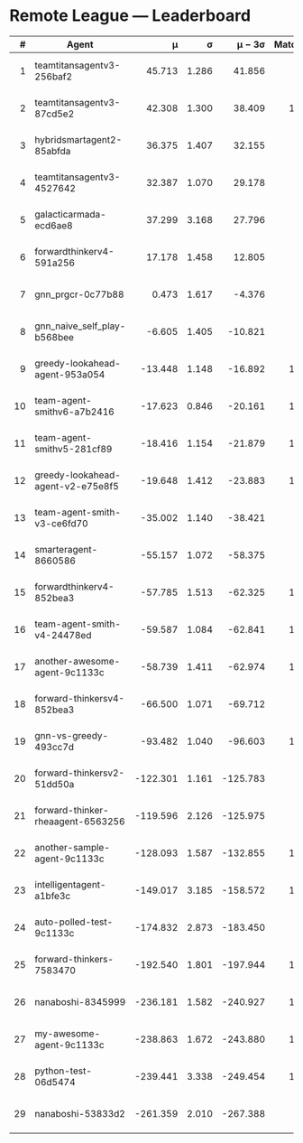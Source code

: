 # Remote League — Leaderboard

| # | Agent | μ | σ | μ − 3σ | Matches | Updated |
|---:|---|---:|---:|---:|---:|---|
| 1 | teamtitansagentv3-256baf2 | 45.713 | 1.286 | 41.856 | 958 | 2025-08-14 14:50 |
| 2 | teamtitansagentv3-87cd5e2 | 42.308 | 1.300 | 38.409 | 1137 | 2025-08-14 14:50 |
| 3 | hybridsmartagent2-85abfda | 36.375 | 1.407 | 32.155 | 182 | 2025-08-14 14:50 |
| 4 | teamtitansagentv3-4527642 | 32.387 | 1.070 | 29.178 | 890 | 2025-08-14 14:50 |
| 5 | galacticarmada-ecd6ae8 | 37.299 | 3.168 | 27.796 | 130 | 2025-08-14 14:50 |
| 6 | forwardthinkerv4-591a256 | 17.178 | 1.458 | 12.805 | 92 | 2025-08-14 14:50 |
| 7 | gnn_prgcr-0c77b88 | 0.473 | 1.617 | -4.376 | 111 | 2025-08-14 14:50 |
| 8 | gnn_naive_self_play-b568bee | -6.605 | 1.405 | -10.821 | 140 | 2025-08-14 14:50 |
| 9 | greedy-lookahead-agent-953a054 | -13.448 | 1.148 | -16.892 | 1010 | 2025-08-14 14:50 |
| 10 | team-agent-smithv6-a7b2416 | -17.623 | 0.846 | -20.161 | 1040 | 2025-08-14 14:50 |
| 11 | team-agent-smithv5-281cf89 | -18.416 | 1.154 | -21.879 | 1110 | 2025-08-14 14:50 |
| 12 | greedy-lookahead-agent-v2-e75e8f5 | -19.648 | 1.412 | -23.883 | 1020 | 2025-08-14 14:50 |
| 13 | team-agent-smith-v3-ce6fd70 | -35.002 | 1.140 | -38.421 | 870 | 2025-08-14 14:50 |
| 14 | smarteragent-8660586 | -55.157 | 1.072 | -58.375 | 809 | 2025-08-14 14:50 |
| 15 | forwardthinkerv4-852bea3 | -57.785 | 1.513 | -62.325 | 1127 | 2025-08-14 14:50 |
| 16 | team-agent-smith-v4-24478ed | -59.587 | 1.084 | -62.841 | 1140 | 2025-08-14 14:50 |
| 17 | another-awesome-agent-9c1133c | -58.739 | 1.411 | -62.974 | 1530 | 2025-08-14 14:50 |
| 18 | forward-thinkersv4-852bea3 | -66.500 | 1.071 | -69.712 | 825 | 2025-08-14 14:50 |
| 19 | gnn-vs-greedy-493cc7d | -93.482 | 1.040 | -96.603 | 1010 | 2025-08-14 14:50 |
| 20 | forward-thinkersv2-51dd50a | -122.301 | 1.161 | -125.783 | 998 | 2025-08-14 14:50 |
| 21 | forward-thinker-rheaagent-6563256 | -119.596 | 2.126 | -125.975 | 978 | 2025-08-14 14:50 |
| 22 | another-sample-agent-9c1133c | -128.093 | 1.587 | -132.855 | 1500 | 2025-08-14 14:50 |
| 23 | intelligentagent-a1bfe3c | -149.017 | 3.185 | -158.572 | 1020 | 2025-08-14 14:50 |
| 24 | auto-polled-test-9c1133c | -174.832 | 2.873 | -183.450 | 940 | 2025-08-14 14:50 |
| 25 | forward-thinkers-7583470 | -192.540 | 1.801 | -197.944 | 1030 | 2025-08-14 14:50 |
| 26 | nanaboshi-8345999 | -236.181 | 1.582 | -240.927 | 1090 | 2025-08-14 14:50 |
| 27 | my-awesome-agent-9c1133c | -238.863 | 1.672 | -243.880 | 1340 | 2025-08-14 14:50 |
| 28 | python-test-06d5474 | -239.441 | 3.338 | -249.454 | 1005 | 2025-08-14 14:50 |
| 29 | nanaboshi-53833d2 | -261.359 | 2.010 | -267.388 | 886 | 2025-08-14 14:50 |
